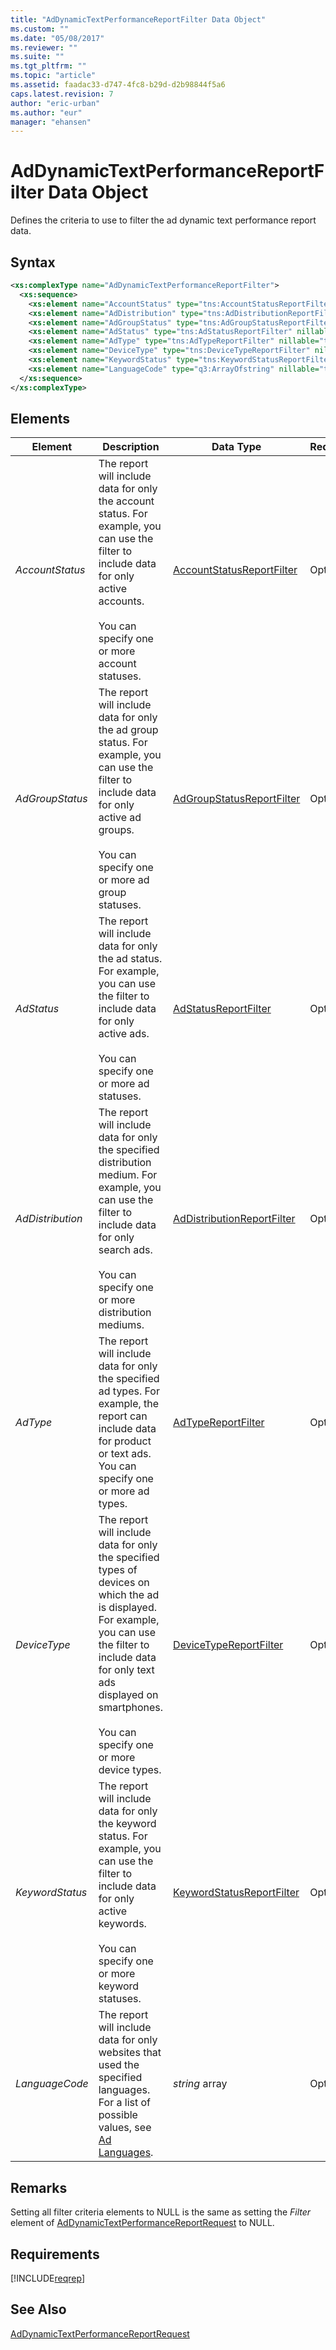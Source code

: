 ```yaml
---
title: "AdDynamicTextPerformanceReportFilter Data Object"
ms.custom: ""
ms.date: "05/08/2017"
ms.reviewer: ""
ms.suite: ""
ms.tgt_pltfrm: ""
ms.topic: "article"
ms.assetid: faadac33-d747-4fc8-b29d-d2b98844f5a6
caps.latest.revision: 7
author: "eric-urban"
ms.author: "eur"
manager: "ehansen"
---
```

# AdDynamicTextPerformanceReportFilter Data Object
Defines the criteria to use to filter the ad dynamic text performance report data.

## Syntax

```xml
<xs:complexType name="AdDynamicTextPerformanceReportFilter">
  <xs:sequence>
    <xs:element name="AccountStatus" type="tns:AccountStatusReportFilter" nillable="true" minOccurs="0"/>
    <xs:element name="AdDistribution" type="tns:AdDistributionReportFilter" nillable="true" minOccurs="0"/>
    <xs:element name="AdGroupStatus" type="tns:AdGroupStatusReportFilter" nillable="true" minOccurs="0"/>
    <xs:element name="AdStatus" type="tns:AdStatusReportFilter" nillable="true" minOccurs="0"/>
    <xs:element name="AdType" type="tns:AdTypeReportFilter" nillable="true" minOccurs="0"/>
    <xs:element name="DeviceType" type="tns:DeviceTypeReportFilter" nillable="true" minOccurs="0"/>
    <xs:element name="KeywordStatus" type="tns:KeywordStatusReportFilter" nillable="true" minOccurs="0"/>
    <xs:element name="LanguageCode" type="q3:ArrayOfstring" nillable="true" minOccurs="0" xmlns:q3="http://schemas.microsoft.com/2003/10/Serialization/Arrays"/>
  </xs:sequence>
</xs:complexType>
```

## <a name="Elements"></a>Elements

|Element|Description|Data Type|Required/Optional|
|-----------|---------------|-------------|---------------------|
|*AccountStatus*|The report will include data for only the account status. For example, you can use the filter to include data for only active accounts.<br /><br />You can specify one or more account statuses.|[AccountStatusReportFilter](../reporting-api/accountstatusreportfilter-value-set.md)|Optional|
|*AdGroupStatus*|The report will include data for only the ad group status. For example, you can use the filter to include data for only active ad groups.<br /><br />You can specify one or more ad group statuses.|[AdGroupStatusReportFilter](../reporting-api/adgroupstatusreportfilter-value-set.md)|Optional|
|*AdStatus*|The report will include data for only the ad status. For example, you can use the filter to include data for only active ads.<br /><br />You can specify one or more ad statuses.|[AdStatusReportFilter](../reporting-api/adstatusreportfilter-value-set.md)|Optional|
|*AdDistribution*|The report will include data for only the specified distribution medium. For example, you can use the filter to include data for only search ads.<br /><br />You can specify one or more distribution mediums.|[AdDistributionReportFilter](../reporting-api/addistributionreportfilter-value-set.md)|Optional|
|*AdType*|The report will include data for only the specified ad types. For example, the report can include data for product or text ads. You can specify one or more ad types.|[AdTypeReportFilter](../reporting-api/adtypereportfilter-value-set.md)|Optional|
|*DeviceType*|The report will include data for only the specified types of devices on which the ad is displayed. For example, you can use the filter to include data for only text ads displayed on smartphones.<br /><br />You can specify one or more device types.|[DeviceTypeReportFilter](../reporting-api/devicetypereportfilter-value-set.md)|Optional|
|*KeywordStatus*|The report will include data for only the keyword status. For example, you can use the filter to include data for only active keywords.<br /><br />You can specify one or more keyword statuses.|[KeywordStatusReportFilter](../reporting-api/keywordstatusreportfilter-value-set.md)|Optional|
|*LanguageCode*|The report will include data for only websites that used the specified languages. For a list of possible values, see [Ad Languages](~/concepts/ad-languages.md).|*string* array|Optional|

## Remarks
Setting all filter criteria elements to NULL is the same as setting the *Filter* element of [AdDynamicTextPerformanceReportRequest](../reporting-api/addynamictextperformancereportrequest-data-object.md) to NULL.

## Requirements
[!INCLUDE[reqrep](../reporting-api/includes/reqrep.md)]
## See Also
[AdDynamicTextPerformanceReportRequest](../reporting-api/addynamictextperformancereportrequest-data-object.md)


